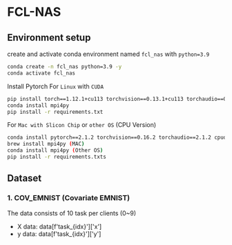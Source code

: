 # FCL-NAS

## Environment setup
create and activate conda environment named ```fcl_nas``` with ```python=3.9```
```sh
conda create -n fcl_nas python=3.9 -y
conda activate fcl_nas
```

Install Pytorch
For ```Linux``` with ```CUDA```
```sh
pip install torch==1.12.1+cu113 torchvision==0.13.1+cu113 torchaudio==0.12.1 --extra-index-url https://download.pytorch.org/whl/cu113
conda install mpi4py
pip install -r requirements.txt
```

For ```Mac with Slicon Chip``` or ```other OS``` (CPU Version) 
```sh
conda install pytorch==2.1.2 torchvision==0.16.2 torchaudio==2.1.2 cpuonly -c pytorch
brew install mpi4py (MAC)
conda install mpi4py (Other OS)
pip install -r requirements.txts
```

## Dataset

### 1. COV_EMNIST (Covariate EMNIST)
The data consists of 10 task per clients (0~9)
- X data: data[f'task_{idx}']['x']
- y data: data[f'task_{idx}']['y']
